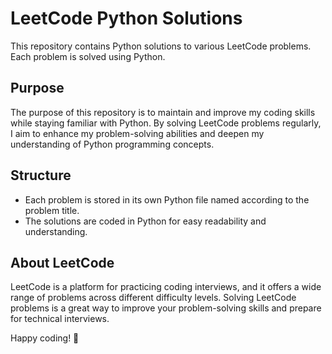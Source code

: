 # LeetCode Python Solutions

This repository contains Python solutions to various LeetCode problems. Each problem is solved using Python.

## Purpose

The purpose of this repository is to maintain and improve my coding skills while staying familiar with Python. By solving LeetCode problems regularly, I aim to enhance my problem-solving abilities and deepen my understanding of Python programming concepts.

## Structure

- Each problem is stored in its own Python file named according to the problem title.
- The solutions are coded in Python for easy readability and understanding.

## About LeetCode

LeetCode is a platform for practicing coding interviews, and it offers a wide range of problems across different difficulty levels. Solving LeetCode problems is a great way to improve your problem-solving skills and prepare for technical interviews.

Happy coding! 🚀
